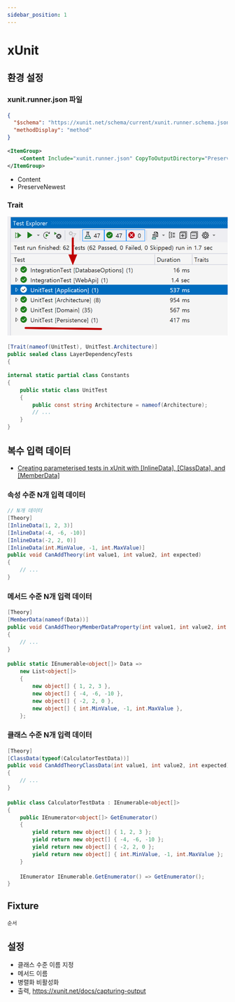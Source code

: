 ```yaml
---
sidebar_position: 1
---
```


# xUnit

## 환경 설정
### xunit.runner.json 파일
```json
{
  "$schema": "https://xunit.net/schema/current/xunit.runner.schema.json",
  "methodDisplay": "method"
}
```
```xml
<ItemGroup>
    <Content Include="xunit.runner.json" CopyToOutputDirectory="PreserveNewest" />
</ItemGroup>
```
- Content
- PreserveNewest

### Trait
![](./img/2024-05-29-08-13-05.png)

```cs
[Trait(nameof(UnitTest), UnitTest.Architecture)]
public sealed class LayerDependencyTests
{
```
```cs
internal static partial class Constants
{
    public static class UnitTest
    {
        public const string Architecture = nameof(Architecture);
        // ...
    }
}
```

## 복수 입력 데이터
- [Creating parameterised tests in xUnit with [InlineData], [ClassData], and [MemberData]](https://andrewlock.net/creating-parameterised-tests-in-xunit-with-inlinedata-classdata-and-memberdata/)

### 속성 수준 N개 입력 데이터
```cs
// N개 데이터
[Theory]
[InlineData(1, 2, 3)]
[InlineData(-4, -6, -10)]
[InlineData(-2, 2, 0)]
[InlineData(int.MinValue, -1, int.MaxValue)]
public void CanAddTheory(int value1, int value2, int expected)
{
    // ...
}
```

### 메서드 수준 N개 입력 데이터
```cs
[Theory]
[MemberData(nameof(Data))]
public void CanAddTheoryMemberDataProperty(int value1, int value2, int expected)
{
    // ...
}

public static IEnumerable<object[]> Data =>
    new List<object[]>
    {
        new object[] { 1, 2, 3 },
        new object[] { -4, -6, -10 },
        new object[] { -2, 2, 0 },
        new object[] { int.MinValue, -1, int.MaxValue },
    };
```

### 클래스 수준 N개 입력 데이터
```cs
[Theory]
[ClassData(typeof(CalculatorTestData))]
public void CanAddTheoryClassData(int value1, int value2, int expected)
{
    // ...
}

public class CalculatorTestData : IEnumerable<object[]>
{
    public IEnumerator<object[]> GetEnumerator()
    {
        yield return new object[] { 1, 2, 3 };
        yield return new object[] { -4, -6, -10 };
        yield return new object[] { -2, 2, 0 };
        yield return new object[] { int.MinValue, -1, int.MaxValue };
    }

    IEnumerator IEnumerable.GetEnumerator() => GetEnumerator();
}
```

## Fixture
```
순서
```

## 설정
- 클래스 수준 이름 지정
- 메서드 이름
- 병렬화 비활성화
- 출력, https://xunit.net/docs/capturing-output